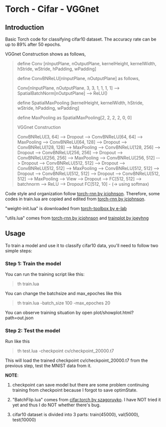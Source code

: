 # Torch - Cifar - VGGnet

## Introduction

Basic Torch code for classifying cifar10 dataset. The accuracy rate can be up to 89% after 50 epochs.

VGGnet Construction shows as follows,

> define Conv [nInputPlane, nOutputPlane, kernelHeight, kernelWidth, hStride, wStride, hPadding, wPadding]
>
> define ConvBNReLU[nInputPlane, nOutputPlane] as follows,
>
> Conv[nInputPlane, nOutputPlane, 3, 3, 1, 1, 1, 1] --> SpatialBatchNorm[nOutputPlane] --> ReLU()
>
> define SpatialMaxPooling [kernelHeight, kernelWidth, hStride, wStride, hPadding, wPadding]
>
> define MaxPooling as SpatialMaxPooling[2, 2, 2, 2, 0, 0]
>
> VGGnet Construction
>
> ConvBNReLU[3, 64] --> Dropout --> ConvBNReLU[64, 64] --> MaxPooling -->
> ConvBNReLU[64, 128] --> Dropout --> ConvBNReLU[128, 128] --> MaxPooling -->
> ConvBNReLU[128, 256] --> Dropout --> ConvBNReLU[256, 256] --> Dropout --> ConvBNReLU[256, 256] --> MaxPooling -->
> ConvBNReLU[256, 512] --> Dropout --> ConvBNReLU[512, 512] --> Dropout --> ConvBNReLU[512, 512] --> MaxPooling -->
> ConvBNReLU[512, 512] --> Dropout --> ConvBNReLU[512, 512] --> Dropout --> ConvBNReLU[512, 512] --> MaxPooling -->
> View --> Dropout -->
> FC[512, 512] --> batchnorm --> ReLU --> Dropout
> FC[512, 10] - (-> using softmax)

Code style and organization follow [torch-rnn by jcjohnson](https://github.com/jcjohnson/torch-rnn). Therefore, some codes in train.lua are copied and edited from [torch-rnn by jcjohnson](https://github.com/jcjohnson/torch-rnn).

"weight-init.lua" is downloaded from [torch-toolbox by e-lab](https://github.com/e-lab/torch-toolbox)

"utils.lua" comes from [torch-rnn by jcjohnson](https://github.com/jcjohnson/torch-rnn) and [trainplot by joeyhng](https://github.com/joeyhng/trainplot)

## Usage

To train a model and use it to classify cifar10 data, you'll need to follow two simple steps:

### Step 1: Train the model

You can run the training script like this:

> th train.lua

You can change the batchsize and max_epoches like this

> th train.lua -batch_size 100 -max_epoches 20

You can observe training situation by open plot/showplot.html?path=out.json

### Step 2: Test the model

Run like this

>th test.lua -checkpoint cv/checkpoint_20000.t7

This will load the trained checkpoint cv/checkpoint_20000.t7 from the previous step, test the MNIST data from it.

**NOTE**: 

1. checkpoint can save model but there are some problem continuing training from checkpoint because I forgot to save optimState.

2. "BatchFlip.lua" comes from [cifar.torch by szagoruyko](https://github.com/szagoruyko/cifar.torch). I have NOT tried it yet and thus I do NOT whether there's bug.

3. cifar10 dataset is divided into 3 parts: train(45000), val(5000), test(10000)
